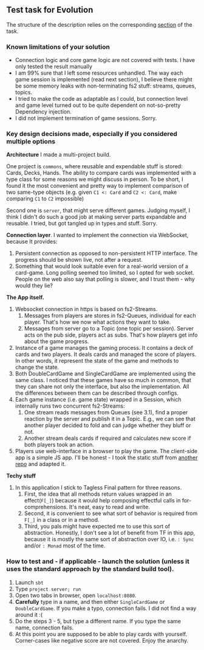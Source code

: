 ## Test task for Evolution

The structure of the description relies on the corresponding [section](https://github.com/evolution-gaming/recruitment/blob/master/backend/GameServer.md#Documentation) of the task.

### Known limitations of your solution
- Connection logic and core game logic are not covered with tests. I have only tested the result manually
- I am 99% sure that I left some resources unhandled. The way each game session is implemented (read next section), I believe there might be some memory leaks with non-terminating fs2 stuff: streams, queues, topics.
- I tried to make the code as adaptable as I could, but connection level and game level turned out to be quite dependent on not-so-pretty Dependency injection.
- I did not implement termination of game sessions. Sorry.

### Key design decisions made, especially if you considered multiple options
**Architecture**
   I made a multi-project build. 

One project is `commons`, where reusable and expendable stuff is stored: Cards, Decks, Hands. The ability to compare cards was implemented with a type class for some reasons we might discuss in person. To be short, I found it the most convenient and pretty way to implement comparison of two same-type objects (e.g. given `C1 <: Card` and `C2 <: Card`, make comparing `C1` to `C2` impossible)

Second one is `server`, that might serve different games. Judging myself, I think I didn't do such a good job at making server parts expandable and reusable. I tried, but got tangled up in types and stuff. Sorry.

**Connection layer**.  I wanted to implement the connection via WebSocket, because It provides:
   1. Persistent connection as opposed to non-persistent HTTP interface. The progress should be shown live, not after a request.
   2. Something that would look suitable even for a real-world version of a card-game. Long polling seemed too limited, so I opted for web socket. People on the web also say that polling is slower, and I trust them - why would they lie?

**The App itself.**
   1. Websocket connection in https is based on fs2-Streams.
      1. Messages from players are stores in fs2-Queues, individual for each player. That's how we now what actions they want to take.
      2. Messages from server go to a Topic (one topic per session). Server acts on the pub side, players act as subs. That's how players get info about the game progress.
   2. Instance of a game manages the gaming process. It contains a deck of cards and two players. It deals cards and managed the score of players. In other words, it represent the state of the game and methods to change the state.
   3. Both DoubleCardGame and SingleCardGame are implemented using the same class. I noticed that these games have so much in common, that they can share not only the interface, but also the implementation. All the differences between them can be described through configs.
   4. Each game instance (i.e. game state) wrapped in a Session, which internally runs two concurrent fs2-Streams:
      1. One stream reads messages from Queues (see 3.1), find a proper reaction by the server and publish it in a Topic. E.g., we can see that another player decided to fold and can judge whether they bluff or not. 
      2. Another stream deals cards if required and calculates new score if both players took an action.
   5. Players use web-interface in a browser to play the game. The client-side app is a simple JS app. I'll be honest - I took the static stuff from [another repo](https://github.com/MartinSnyder/http4s-chatserver/tree/master/static) and adapted it.

**Techy stuff**
   1. In this application I stick to Tagless Final pattern for three reasons.
      1. First, the idea that all methods return values wrapped in an effect(`F[_]`) because it would help composing effectful calls in for-comprehensions. It's neat, easy to read and write.
      2. Second, it is convenient to see what sort of behavior is required from `F[_]` in a class or in a method.
      3. Third, you pals might have expected me to use this sort of abstraction. Honestly, I don't see a lot of benefit from TF in this app, because it is mostly the same sort of abstraction over IO, i.e. `: Sync` and/or `: Monad` most of the time.


### How to test and - if applicable - launch the solution (unless it uses the standard approach by the standard build tool).
   1. Launch `sbt` 
   2. Type `project server; run`
   3. Open two tabs in browser, open `localhost:8080`. 
   4. **Carefully** type in a name, and then either `SingleCardGame` or `DoubleCardGame`. If you make a typo, connection fails. I did not find a way around it :(
   5. Do the steps 3 - 5, but type a different name. If you type the same name, connection fails.
   6. At this point you are supposed to be able to play cards with yourself. Corner-cases like negative score are not covered. Enjoy the anarchy.
